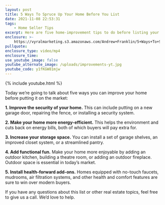 ```yaml
---
layout: post
title: 5 Ways To Spruce Up Your Home Before You List
date: 2021-11-08 22:53:31
tags:
    - Home Seller Tips
excerpt: Here are five home-improvement tips to do before listing your house.
enclosure: >-
    https://vyralmarketing.s3.amazonaws.com/Andrew+Franklin/5+Ways+To+Spruce+Up+Your+Home+Before+You+List.mp4
pullquote:
enclosure_type: video/mp4
enclosure_time:
use_youtube_image: false
youtube_alternate_image: /uploads/improvements-yt.jpg
youtube_code: y1fKGW81mjw
---
```

{% include youtube.html %}

Today we’re going to talk about five ways you can improve your home before putting it on the market:

**1\. Improve the security of your home.** This can include putting on a new garage door, repairing the fence, or installing a security system.

**2\. Make your home more energy-efficient.** This helps the environment and cuts back on energy bills, both of which buyers will pay extra for.

**3\. Increase your storage space.** You can install a set of garage shelves, an improved closet system, or a streamlined pantry.&nbsp;

**4\. Add functional fun.** Make your home more enjoyable by adding an outdoor kitchen, building a theatre room, or adding an outdoor fireplace. Outdoor space is essential in today’s market.

**5\. Install health-forward add-ons.** Homes equipped with no-touch faucets, mudrooms, air filtration systems, and other health and comfort features are sure to win over modern buyers.

If you have any questions about this list or other real estate topics, feel free to give us a call. We’d love to help.
